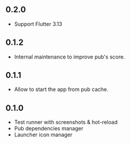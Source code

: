 ## 0.2.0

- Support Flutter 3.13

## 0.1.2

- Internal maintenance to improve pub's score.

## 0.1.1

- Allow to start the app from pub cache.

## 0.1.0

- Test runner with screenshots & hot-reload
- Pub dependencies manager
- Launcher icon manager
